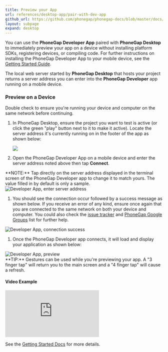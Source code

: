 ```yaml
---
title: Preview your App
url: references/desktop-app/pair-with-dev-app
github_url: https://github.com/phonegap/phonegap-docs/blob/master/docs/3-references/desktop-app/5-pair-with-dev-app.html.md
layout: subpage
expand: desktop
---
```


You can use the **PhoneGap Developer App** paired with **PhoneGap Desktop** to immediately preview your app on a device without installing platform SDKs, registering devices, or compiling code. For further instructions on installing the PhoneGap Developer App to your mobile device, see the [Getting Started Guide](/getting-started/2-install-mobile-app).

The local web server started by **PhoneGap Desktop** that hosts your project returns a server address you can enter into the **PhoneGap Developer** app running on a mobile device.

### Preview on a Device

<div class="alert--warning">Double check to ensure you're running your device and computer on the same network before continuing.</div>

1. In PhoneGap Desktop, ensure the project you want to test is active (or click the green "play" button next to it to make it active). Locate the server address it's currently running on in the footer of the app as shown below:

     ![](/images/desktop-app-create.png)

1. Open the PhoneGap Developer App on a mobile device and enter the server address noted above then tap  **Connect**.

  <div class="alert--info"> **NOTE:** Tap directly on the server address displayed in the terminal screen of the PhoneGap Developer app to change it to match yours. The value filled in by default is only a sample. </div>

  <img class="mobile-image" src="/images/dev-app-enter-add.png" alt="Developer App, enter server address"/>

1. You should see the connection occur followed by a success message as shown below. If you receive an error of any kind, ensure once again that you are connected to the same network on both your device and computer. You could also check the [issue tracker](https://github.com/phonegap/phonegap-app-developer/issues) and [PhoneGap Google Groups](https://groups.google.com/forum/#!forum/phonegap) list for further help.

  <img class="mobile-image" src="/images/dev-app-success.jpg" alt="Developer App, connection success"/>

1. Once the PhoneGap Developer app connects, it will load and display your application as shown below:

  <img class="mobile-image" src="/images/dev-app-preview.jpg" alt="Developer App, preview"/>

  <div class="alert--tip"> **TIP:** Gestures can be used while you're previewing your app. A "3 finger tap" will return you to the main screen and a "4 finger tap" will cause a refresh.</div>

#### Video Example

<div class="video-wrapper">
  <iframe src="https://www.youtube.com/embed/pggw-9b8RVY" frameborder="0" allowfullscreen></iframe>
</div>

See the [Getting Started Docs](/getting-started/4-preview-your-app/desktop) for more details.

